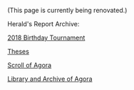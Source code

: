 (This page is currently being renovated.)

Herald's Report Archive:

[2018 Birthday Tournament](birthday_tournament_2018.txt)

[Theses](/Theses/)

[Scroll of Agora](scroll.txt/)

[Library and Archive of Agora](http://agoranomic.org/Library/)

